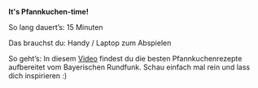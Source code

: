 **It's Pfannkuchen-time!**

So lang dauert’s: 15 Minuten

Das brauchst du: Handy / Laptop zum Abspielen 

So geht’s: In diesem [Video](https://www.br.de/mediathek/video/jung-und-hungrig-27022020-die-besten-pfannkuchen-rezepte-av:5e1f3d6fc85d6e001a7128ee)  findest du die besten Pfannkuchenrezepte aufbereitet vom Bayerischen Rundfunk. Schau einfach mal rein und lass dich inspirieren :) 
